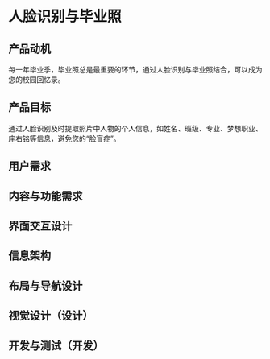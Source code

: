 # 人脸识别与毕业照<br>

## 产品动机<br>
每一年毕业季，毕业照总是最重要的环节，通过人脸识别与毕业照结合，可以成为您的校园回忆录。<br>
## 产品目标 
通过人脸识别及时提取照片中人物的个人信息，如姓名、班级、专业、梦想职业、座右铭等信息，避免您的“脸盲症”。<br>
## 用户需求<br>
## 内容与功能需求<br>
## 界面交互设计<br>
## 信息架构<br>
## 布局与导航设计<br>
## 视觉设计（设计）<br>
## 开发与测试（开发）<br>
